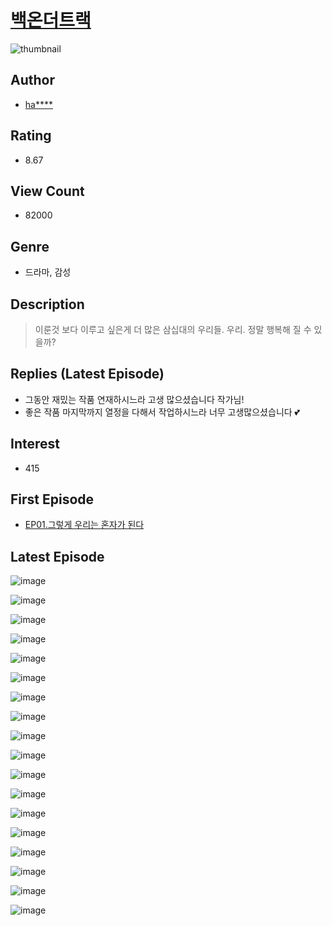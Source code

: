 # [백온더트랙](https://comic.naver.com/bestChallenge/list?titleId=751041)
![thumbnail](https://image-comic.pstatic.net/user_contents_data/challenge_comic/2021/04/29/335829/thumbnail_202x16474187fd4_9cb0_4f0f_b8ca_599ce15f1431_00000743.JPEG)

## Author
- [ha****](https://comic.naver.com/artistTitle?id=335829)

## Rating
- 8.67

## View Count
- 82000

## Genre
- 드라마, 감성

## Description
> 이룬것 보다 이루고 싶은게 더 많은 삼십대의 우리들. 우리. 정말 행복해 질 수 있을까?

## Replies (Latest Episode)
- 그동안 재밌는 작품 연재하시느라 고생 많으셨습니다 작가님!
- 좋은 작품 마지막까지 열정을 다해서 작업하시느라 너무 고생많으셨습니다 💕

## Interest
- 415

## First Episode
- [EP01.그렇게 우리는 혼자가 된다](https://comic.naver.com/bestChallenge/detail?titleId=751041&no=1)

## Latest Episode
![image](https://image-comic.pstatic.net/user_contents_data/challenge_comic/2022/03/28/335829/upload_3559595456979886899.jpeg)

![image](https://image-comic.pstatic.net/user_contents_data/challenge_comic/2022/03/28/335829/upload_3616778852614366770.jpeg)

![image](https://image-comic.pstatic.net/user_contents_data/challenge_comic/2022/03/28/335829/upload_7292511293778452784.jpeg)

![image](https://image-comic.pstatic.net/user_contents_data/challenge_comic/2022/03/28/335829/upload_4049353106653406774.jpeg)

![image](https://image-comic.pstatic.net/user_contents_data/challenge_comic/2022/03/28/335829/upload_4121695504267961656.jpeg)

![image](https://image-comic.pstatic.net/user_contents_data/challenge_comic/2022/03/28/335829/upload_4136053108333831777.jpeg)

![image](https://image-comic.pstatic.net/user_contents_data/challenge_comic/2022/03/28/335829/upload_7377235270391969638.jpeg)

![image](https://image-comic.pstatic.net/user_contents_data/challenge_comic/2022/03/28/335829/upload_7234247991515820340.jpeg)

![image](https://image-comic.pstatic.net/user_contents_data/challenge_comic/2022/03/28/335829/upload_3559307397748516144.jpeg)

![image](https://image-comic.pstatic.net/user_contents_data/challenge_comic/2022/03/28/335829/upload_7305226931008791397.jpeg)

![image](https://image-comic.pstatic.net/user_contents_data/challenge_comic/2022/03/28/335829/upload_7162521526605068593.jpeg)

![image](https://image-comic.pstatic.net/user_contents_data/challenge_comic/2022/03/28/335829/upload_3619031953772328038.jpeg)

![image](https://image-comic.pstatic.net/user_contents_data/challenge_comic/2022/03/28/335829/upload_7005407715252199991.jpeg)

![image](https://image-comic.pstatic.net/user_contents_data/challenge_comic/2022/03/28/335829/upload_4062638708307026790.jpeg)

![image](https://image-comic.pstatic.net/user_contents_data/challenge_comic/2022/03/28/335829/upload_3918466349149532985.jpeg)

![image](https://image-comic.pstatic.net/user_contents_data/challenge_comic/2022/03/28/335829/upload_4049407206044492643.jpeg)

![image](https://image-comic.pstatic.net/user_contents_data/challenge_comic/2022/03/28/335829/upload_3559025002826380340.jpeg)

![image](https://image-comic.pstatic.net/user_contents_data/challenge_comic/2022/03/28/335829/upload_7148399218799109173.jpeg)
